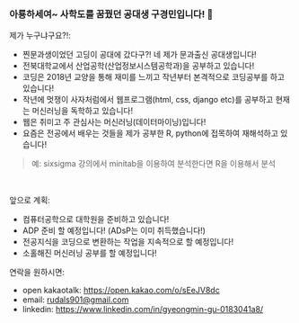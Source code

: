 ### 아룡하세여~ 사학도를 꿈꿨던 공대생 구경민입니다! 👋

<!--
**Ant9615/Ant9615** is a ✨ _special_ ✨ repository because its `README.md` (this file) appears on your GitHub profile.-->

제가 누구냐구요?!:

- 찐문과생이었던 고딩이 공대에 갔다구?! 네 제가 문과출신 공대생입니다!
- 전북대학교에서 산업공학(산업정보시스템공학과)을 공부하고 있습니다!
- 코딩은 2018년 교양을 통해 재미를 느끼고 작년부터 본격적으로 코딩공부를 하고 있습니다!
- 작년에 멋쟁이 사자처럼에서 웹프로그램(html, css, django etc)를 공부하고 현재는 머신러닝을 독학하고 있습니다!
- 웹은 취미고 주 관심사는 머신러닝(데이터마이닝)입니다! 
- 요즘은 전공에서 배우는 것들을 제가 공부한 R, python에 접목하여 재해석하고 있습니다!
> 예: sixsigma 강의에서 minitab을 이용하여 분석한다면 R을 이용해서 분석
<br>

앞으로 계획: 
- 컴퓨터공학으로 대학원을 준비하고 있습니다!
- ADP 준비 할 예정입니다! (ADsP는 이미 취득했습니다!)
- 전공지식을 코딩으로 변환하는 작업을 지속적으로 할 예정입니다!
- 소홀해진 머신러닝 공부를 할 예정입니다! 

연락을 원하시면:
- open kakaotalk: https://open.kakao.com/o/sEeJV8dc
- email: rudals901@gmail.com
- linkedin: https://www.linkedin.com/in/gyeongmin-gu-0183041a8/
